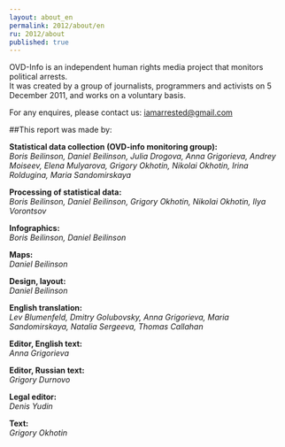 ```yaml
---
layout: about_en
permalink: 2012/about/en
ru: 2012/about
published: true
---
```


OVD-Info is an independent human rights media project that monitors political arrests.  
It was created by a group of journalists, programmers and activists on 5 December 2011, and works on a voluntary basis.  
  
For any enquires, please contact us: [iamarrested@gmail.com](mailto:iamarrested@gmail.com)

##This report was made by:

**Statistical data collection (OVD-info monitoring group):**  
*Boris Beilinson, Daniel Beilinson, Julia Drogova, Anna Grigorieva, Andrey Moiseev, Elena Mulyarova, Grigory Okhotin, Nikolai Okhotin, Irina Roldugina, Maria Sandomirskaya*

**Processing of statistical data:**  
*Boris Beilinson, Daniel Beilinson, Grigory Okhotin, Nikolai Okhotin, Ilya Vorontsov*

**Infographics:**  
*Boris Beilinson, Daniel Beilinson*

**Maps:**  
*Daniel Beilinson*

**Design, layout:**  
*Daniel Beilinson*

**English translation:**  
*Lev Blumenfeld, Dmitry Golubovsky, Anna Grigorieva, Maria Sandomirskaya, Natalia Sergeeva, Thomas Callahan*

**Editor, English text:**  
*Anna Grigorieva*

**Editor, Russian text:**  
*Grigory Durnovo*

**Legal editor:**  
*Denis Yudin*

**Text:**  
*Grigory Okhotin*  

<p></p>
<p></p>